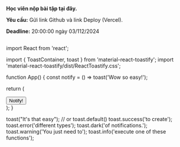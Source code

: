 **Học viên nộp bài tập tại đây.**

**Yêu cầu:** Gửi link Github và link Deploy (Vercel).

**Deadline:** 20:00:00 ngày 03/112/2024

##

import React from 'react';

import { ToastContainer, toast } from 'material-react-toastify';
import 'material-react-toastify/dist/ReactToastify.css';

function App() {
  const notify = () => toast('Wow so easy!');

  return (
    <div>
      <button onClick={notify}>Notify!</button>
      <ToastContainer />
    </div>
  );
}

toast("It's that easy"); // or toast.default()
toast.success('to create');
toast.error('different types');
toast.dark('of notifications.');
toast.warning('You just need to');
toast.info('execute one of these functions');
##
